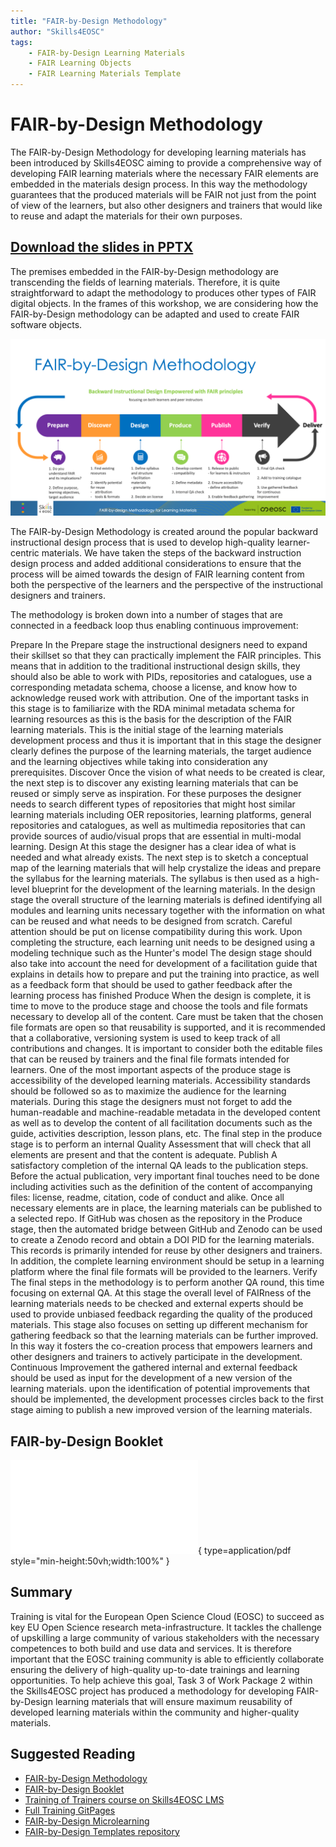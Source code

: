 ```yaml
---
title: "FAIR-by-Design Methodology"
author: "Skills4EOSC"
tags: 
    - FAIR-by-Design Learning Materials
    - FAIR Learning Objects
    - FAIR Learning Materials Template
---
```


# FAIR-by-Design Methodology

The FAIR-by-Design Methodology for developing learning materials has been introduced by Skills4EOSC aiming to provide a comprehensive way of developing FAIR learning materials where the necessary FAIR elements are embedded in the materials design process. In this way the methodology guarantees that the produced materials will be FAIR not just from the point of view of the learners, but also other designers and trainers that would like to reuse and adapt the materials for their own purposes.

## [Download the slides in PPTX](https://github.com/FAIR-by-Design-Methodology/IDCC25workshop/raw/refs/heads/main/resources/03%20FAIR-by-Design/FAIR-by-Design_Methodology.pptx)

The premises embedded in the FAIR-by-Design methodology are transcending the fields of learning materials. Therefore, it is quite straightforward to adapt the methodology to produces other types of FAIR digital objects. In the frames of this workshop, we are considering how the FAIR-by-Design methodology can be adapted and used to create FAIR software objects.

![FAIR-by-Design Methodology](./attachments/FAIR-by-slide.png)

The FAIR-by-Design Methodology is created around the popular backward instructional design process that is used to develop high-quality learner-centric materials. We have taken the steps of the backward instruction design process and added additional considerations to ensure that the process will be aimed towards the design of FAIR learning content from both the perspective of the learners and the perspective of the instructional designers and trainers.

The methodology is broken down into a number of stages that are connected in a feedback loop thus enabling continuous improvement:

Prepare
In the Prepare stage the instructional designers need to expand their skillset so that they can practically implement the FAIR principles. This means that in addition to the traditional instructional design skills, they should also be able to work with PIDs, repositories and catalogues, use a corresponding metadata schema, choose a license, and know how to acknowledge reused work with attribution.
One of the important tasks in this stage is to familiarize with the RDA minimal metadata schema for learning resources as this is the basis for the description of the FAIR learning materials.
This is the initial stage of the learning materials development process and thus it is important that in this stage the designer clearly defines the purpose of the learning materials, the target audience and the learning objectives while taking into consideration any prerequisites.
Discover
Once the vision of what needs to be created is clear, the next step is to discover any existing learning materials that can be reused or simply serve as inspiration. For these purposes the designer needs to search different types of repositories that might host similar learning materials including OER repositories, learning platforms, general repositories and catalogues, as well as multimedia repositories that can provide sources of audio/visual props that are essential in multi-modal learning.
Design
At this stage the designer has a clear idea of what is needed and what already exists. The next step is to sketch a conceptual map of the learning materials that will help crystalize the ideas and prepare the syllabus for the learning materials. The syllabus is then used as a high-level blueprint for the development of the learning materials.
In the design stage the overall structure of the learning materials is defined identifying all modules and learning units necessary together with the information on what can be reused and what needs to be designed from scratch. Careful attention should be put on license compatibility during this work.
Upon completing the structure, each learning unit needs to be designed using a modeling technique such as the Hunter's model
The design stage should also take into account the need for development of a facilitation guide that explains in details how to prepare and put the training into practice, as well as a feedback form that should be used to gather feedback after the learning process has finished
Produce
When the design is complete, it is time to move to the produce stage and choose the tools and file formats necessary to develop all of the content. Care must be taken that the chosen file formats are open so that reusability is supported, and it is recommended that a collaborative, versioning system is used to keep track of all contributions and changes. It is important to consider both the editable files that can be reused by trainers and the final file formats intended for learners.
One of the most important aspects of the produce stage is accessibility of the developed learning materials. Accessibility standards should be followed so as to maximize the audience for the learning materials.
During this stage the designers must not forget to add the human-readable and machine-readable metadata in the developed content as well as to develop the content of all facilitation documents such as the guide, activities description, lesson plans, etc.
The final step in the produce stage is to perform an internal Quality Assessment that will check that all elements are present and that the content is adequate.
Publish
A satisfactory completion of the internal QA leads to the publication steps. Before the actual publication, very important final touches need to be done including activities such as the definition of the content of accompanying files: license, readme, citation, code of conduct and alike.
Once all necessary elements are in place, the learning materials can be published to a selected repo. If GitHub was chosen as the repository in the Produce stage, then the automated bridge between GitHub and Zenodo can be used to create a Zenodo record and obtain a DOI PID for the learning materials. This records is primarily intended for reuse by other designers and trainers.
In addition, the complete learning environment should be setup in a learning platform where the final file formats will be provided to the learners.
Verify
The final steps in the methodology is to perform another QA round, this time focusing on external QA. At this stage the overall level of FAIRness of the learning materials needs to be checked and external experts should be used to provide unbiased feedback regarding the quality of the produced materials.
This stage also focuses on setting up different mechanism for gathering feedback so that the learning materials can be further improved. In this way it fosters the co-creation process that empowers learners and other designers and trainers to actively participate in the development.
Continuous Improvement
the gathered internal and external feedback should be used as input for the development of a new version of the learning materials.
upon the identification of potential improvements that should be implemented, the development processes circles back to the first stage aiming to publish a new improved version of the learning materials.

## FAIR-by-Design Booklet

![FAIR-by-Design Booklet](../attachments/FbDbooklet.pdf){ type=application/pdf style="min-height:50vh;width:100%" }


## Summary

Training is vital for the European Open Science Cloud (EOSC) to succeed as key EU Open Science research meta-infrastructure. It tackles the challenge of upskilling a large community of various stakeholders with the necessary competences to both build and use data and services. It is therefore important that the EOSC training community is able to efficiently collaborate ensuring the delivery of high-quality up-to-date trainings and learning opportunities. To help achieve this goal, Task 3 of Work Package 2 within the Skills4EOSC project has produced a methodology for developing FAIR-by-Design learning materials that will ensure maximum reusability of developed learning materials within the community and higher-quality materials.

## Suggested Reading

- [FAIR-by-Design Methodology](https://fair-by-design-methodology.github.io/FAIR-by-Design_Book/) 
- [FAIR-by-Design Booklet](https://zenodo.org/records/14711525)
- [Training of Trainers course on Skills4EOSC LMS](https://learning.skills4eosc.eu/course/view.php?id=19)
- [Full Training GitPages](https://fair-by-design-methodology.github.io/FAIR-by-Design_ToT/latest/)
- [FAIR-by-Design Microlearning](https://fair-by-design-methodology.github.io/microlearning/latest/)
- [FAIR-by-Design Templates repository](https://github.com/FAIR-by-Design-Methodology/templates)

